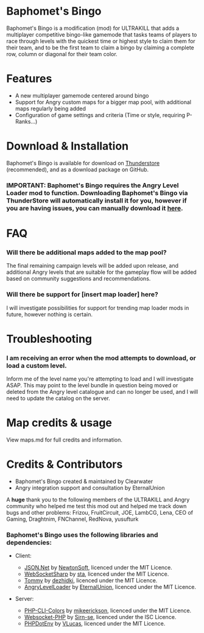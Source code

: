 ﻿# Baphomet's Bingo

Baphomet's Bingo is a modification (mod) for ULTRAKILL that  adds a multiplayer competitive bingo-like gamemode that tasks teams of players to race through levels with the quickest time or highest style to claim them for their team, and to be the first team to claim a bingo by claiming a complete row, column or diagonal for their team color.

# Features

- A new multiplayer gamemode centered around bingo
- Support for Angry custom maps for a bigger map pool, with additional maps regularly being added
- Configuration of game settings and criteria (Time or style, requiring P-Ranks...)

# Download & Installation

Baphomet's Bingo is available for download on [Thunderstore](https://www.google.com) (recommended), and as a download package on GitHub.
### IMPORTANT: Baphomet's Bingo requires the Angry Level Loader mod to function. Downloading Baphomet's Bingo via ThunderStore will automatically install it for you, however if you are having issues, you can manually download it [here](https://thunderstore.io/c/ultrakill/p/EternalsTeam/AngryLevelLoader/).

# FAQ

### Will there be additional maps added to the map pool?

The final remaining campaign levels will be added upon release, and additional Angry levels that are suitable for the gameplay flow will be added based on community suggestions and recommendations.

### Will there be support for [insert map loader] here?

I will investigate possibilities for support for trending map loader mods in future, however nothing is certain.

# Troubleshooting

### I am receiving an error when the mod attempts to download, or load a custom level.
Inform me of the level name you're attempting to load and I will investigate ASAP. This may point to the level bundle in question being moved or deleted from the Angry level catalogue and can no longer be used, and I will need to update the catalog on the server.
 

# Map credits & usage
View maps.md for full credits and information.

# Credits & Contributors
- Baphomet's Bingo created & maintained by Clearwater
- Angry integration support and consultation by EternalUnion

A **huge** thank you to the following members of the ULTRAKILL and Angry community who helped me test this mod out and helped me track down bugs and other problems: Frizou, FruitCircuit, JOE, LambCG, Lena, CEO of Gaming, Draghtnim, FNChannel, RedNova, yusufturk

### Baphomet's Bingo uses the following libraries and dependencies:

- Client:
  - [JSON.Net](https://github.com/JamesNK/Newtonsoft.Json) by [NewtonSoft](https://www.newtonsoft.com/json), licenced under the MIT Licence.
  - [WebSocketSharp](https://github.com/sta/websocket-sharp) by [sta](https://github.com/sta), licenced under the MIT Licence.
  - [Tommy](https://github.com/dezhidki/Tommy) by [dezhidki](https://github.com/dezhidki), licenced under the MIT Licence.
  -  [AngryLevelLoader](https://github.com/eternalUnion/AngryLevelLoader) by [EternalUnion](https://github.com/eternalUnion), licenced under the MIT Licence.

- Server:
  - [PHP-CLI-Colors](https://github.com/mikeerickson/php-cli-colors) by [mikeerickson](https://github.com/mikeerickson), licenced under the MIT Licence.
  - [Websocket-PHP](https://github.com/sirn-se/websocket-php) by [Sirn-se](https://github.com/sirn-se/), licenced under the ISC Licence.
  - [PHPDotEnv](https://github.com/vlucas/phpdotenv) by [VLucas](https://github.com/vlucas), licenced under the MIT Licence.